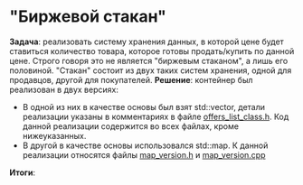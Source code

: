 # "Биржевой стакан"

**Задача**: реализовать систему хранения данных, в которой цене будет ставиться количество товара, которое готовы продать/купить по данной цене. Строго говоря это не является "биржевым стаканом", а лишь его половиной. "Стакан" состоит из двух таких систем хранения, одной для продавцов, другой для покупателей.
**Решение**: контейнер был реализован в двух версиях:  
+ В одной из них в качестве основы был взят std::vector, детали реализации указаны в комментариях в файле [offers_list_class.h](https://github.com/liftchampion/order_book/blob/master/offers_list_class.h). Код данной реализации содержится во всех файлах, кроме нижеуказанных.  
+ В другой в качестве основы использовался std::map. К данной реализации относятся файлы [map_version.h](https://github.com/liftchampion/order_book/blob/master/map_version.h) и [map_version.cpp](https://github.com/liftchampion/order_book/blob/master/map_version.cpp)  

**Итоги**: 
